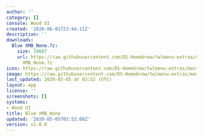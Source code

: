 ```yaml
---
author: ''
category: []
console: Wood UI
created: '2020-06-01T23:44:11Z'
description: ''
downloads:
  Blue XMB_None.7z:
    size: 19687
    url: https://raw.githubusercontent.com/DS-Homebrew/twlmenu-extras/master/_nds/TWiLightMenu/akmenu/themes/Blue
      XMB_None.7z
icon: https://raw.githubusercontent.com/DS-Homebrew/twlmenu-extras/master/_nds/TWiLightMenu/akmenu/themes/meta/Blue%20XMB_None/icon.png
image: https://raw.githubusercontent.com/DS-Homebrew/twlmenu-extras/master/_nds/TWiLightMenu/akmenu/themes/meta/Blue%20XMB_None/icon.png
last_updated: 2020-05-05 at 03:52 (UTC)
layout: app
license: ''
screenshots: []
systems:
- Wood UI
title: Blue XMB_None
updated: '2020-05-05T03:52:08Z'
version: v1.0.0
---
```

